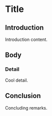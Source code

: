 # Title

<!-- toc -->

## Introduction

Introduction content.

## Body

### Detail

Cool detail.

## Conclusion

Concluding remarks.
